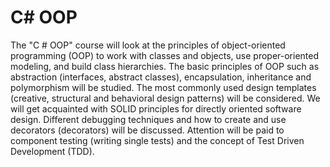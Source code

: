 # C# OOP

The "C # OOP" course will look at the principles of object-oriented programming (OOP) to work with classes and objects, use proper-oriented modeling, and build class hierarchies. The basic principles of OOP such as abstraction (interfaces, abstract classes), encapsulation, inheritance and polymorphism will be studied. The most commonly used design templates (creative, structural and behavioral design patterns) will be considered. We will get acquainted with SOLID principles for directly oriented software design. Different debugging techniques and how to create and use decorators (decorators) will be discussed. Attention will be paid to component testing (writing single tests) and the concept of Test Driven Development (TDD).